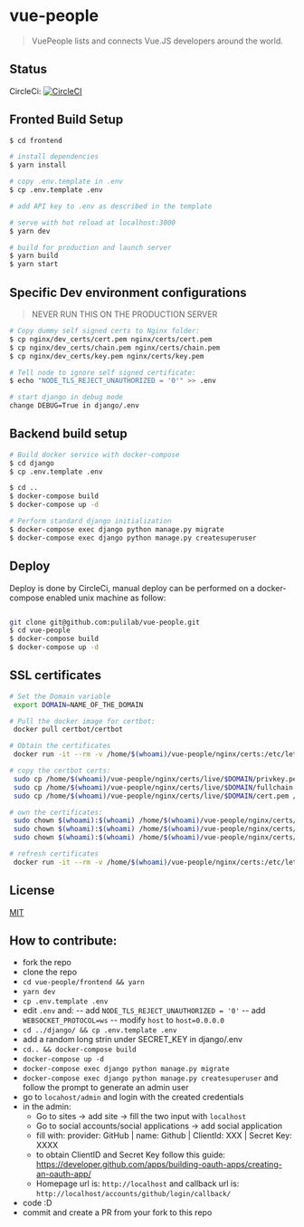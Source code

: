 # vue-people

> VuePeople lists and connects Vue.JS developers around the world.

## Status

CircleCi: [![CircleCI](https://circleci.com/gh/pulilab/vue-people/tree/master.svg?style=svg)](https://circleci.com/gh/pulilab/vue-people/tree/master)

## Fronted Build Setup

``` bash
$ cd frontend

# install dependencies
$ yarn install

# copy .env.template in .env
$ cp .env.template .env

# add API key to .env as described in the template

# serve with hot reload at localhost:3000
$ yarn dev

# build for production and launch server
$ yarn build
$ yarn start
```

## Specific Dev environment configurations
> NEVER RUN THIS ON THE PRODUCTION SERVER

```bash
# Copy dummy self signed certs to Nginx folder:
$ cp nginx/dev_certs/cert.pem nginx/certs/cert.pem
$ cp nginx/dev_certs/chain.pem nginx/certs/chain.pem
$ cp nginx/dev_certs/key.pem nginx/certs/key.pem

# Tell node to ignore self signed certificate:
$ echo "NODE_TLS_REJECT_UNAUTHORIZED = '0'" >> .env
```

```bash
# start django in debug mode
change DEBUG=True in django/.env
```

## Backend build setup

```bash
# Build docker service with docker-compose
$ cd django
$ cp .env.template .env

$ cd ..
$ docker-compose build
$ docker-compose up -d

# Perform standard django initialization
$ docker-compose exec django python manage.py migrate
$ docker-compose exec django python manage.py createsuperuser
```

## Deploy

Deploy is done by CircleCi, manual deploy can be performed on a docker-compose enabled unix machine as follow:

```bash

git clone git@github.com:pulilab/vue-people.git
$ cd vue-people
$ docker-compose build
$ docker-compose up -d

```

## SSL certificates

```bash
# Set the Domain variable
 export DOMAIN=NAME_OF_THE_DOMAIN

# Pull the docker image for certbot:
 docker pull certbot/certbot

# Obtain the certificates
 docker run -it --rm -v /home/$(whoami)/vue-people/nginx/certs:/etc/letsencrypt:rw -v /home/$(whoami)/vue-people/nginx/certs-data:/data/letsencrypt:rw  deliverous/certbot  certonly --webroot --webroot-path=/data/letsencrypt -d $DOMAIN

# copy the certbot certs:
 sudo cp /home/$(whoami)/vue-people/nginx/certs/live/$DOMAIN/privkey.pem /home/$(whoami)/vue-people/nginx/certs/key.pem
 sudo cp /home/$(whoami)/vue-people/nginx/certs/live/$DOMAIN/fullchain.pem /home/$(whoami)/vue-people/nginx/certs/chain.pem
 sudo cp /home/$(whoami)/vue-people/nginx/certs/live/$DOMAIN/cert.pem /home/$(whoami)/vue-people/nginx/certs/cert.pem

# own the certificates:
 sudo chown $(whoami):$(whoami) /home/$(whoami)/vue-people/nginx/certs/key.pem
 sudo chown $(whoami):$(whoami) /home/$(whoami)/vue-people/nginx/certs/chain.pem
 sudo chown $(whoami):$(whoami) /home/$(whoami)/vue-people/nginx/certs/cert.pem

# refresh certificates
 docker run -it --rm -v /home/$(whoami)/vue-people/nginx/certs:/etc/letsencrypt:rw -v /home/$(whoami)/vue-people/nginx/certs-data:/data/letsencrypt:rw  certbot/certbot renew --webroot --webroot-path=/data/letsencrypt

```

## License

[MIT](https://github.com/pulilab/vue-people/blob/master/LICENSE)


## How to contribute:

- fork the repo
- clone the repo
- `cd vue-people/frontend && yarn`
- `yarn dev`
- `cp .env.template .env`
- edit `.env` and: 
-- add `NODE_TLS_REJECT_UNAUTHORIZED = '0'` 
-- add `WEBSOCKET_PROTOCOL=ws`
-- modify `host` to `host=0.0.0.0`
- `cd ../django/ && cp .env.template .env`
- add a random long strin under SECRET_KEY in django/.env
- `cd.. && docker-compose build`
- `docker-compose up -d`
- `docker-compose exec django python manage.py migrate`
- `docker-compose exec django python manage.py createsuperuser` and follow the prompt to generate an admin user
- go to `locahost/admin` and login with the created credentials
- in the admin:
  - Go to sites -> add site -> fill the two input with `localhost`
  - Go to social accounts/social applications -> add social application
  - fill with: provider: GitHub | name: Github | ClientId: XXX  | Secret Key: XXXX
  - to obtain ClientID and Secret Key follow this guide: https://developer.github.com/apps/building-oauth-apps/creating-an-oauth-app/
  - Homepage url is: `http://localhost` and callback url is: `http://localhost/accounts/github/login/callback/` 
- code :D
- commit and create a PR from your fork to this repo

